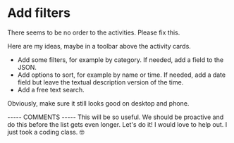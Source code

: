 # Add filters

There seems to be no order to the activities. Please fix this.

Here are my ideas, maybe in a toolbar above the activity cards.

- Add some filters, for example by category. If needed, add a field to the JSON.
- Add options to sort, for example by name or time. If needed, add a date field but leave the textual description version of the time.
- Add a free text search.

Obviously, make sure it still looks good on desktop and phone.

----- COMMENTS -----
This will be so useful. We should be proactive and do this before the list gets even longer.
Let's do it! I would love to help out. I just took a coding class. 🤓
